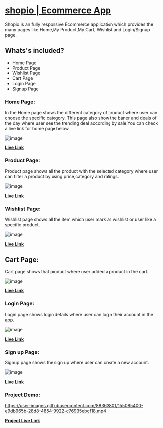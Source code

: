 # [shopio | Ecommerce App](https://shopio-store.netlify.app/)

Shopio is an fully responsive Ecommerce application which provides the many pages like Home,My Product,My Cart, Wishlist and Login/Signup page.


## Whats's included?

- Home Page
- Product Page
- Wishlist Page
- Cart Page
- Login Page
- Signup Page

### Home Page:

In the Home page shows the different category of product where user can choose the specific category. This page also show the baner and deals of the day where user see the trending deal according by sale.You can check a live link for home page below.

![image](https://user-images.githubusercontent.com/88363801/155084391-271ece1d-72c4-4dc0-82fb-4f642e6cd22b.png)


**[Live Link](https://shopio-store.netlify.app/)**

### Product Page:

Product page shows all the product with the selected category where user can filter a product by using price,category and ratings.

![image](https://user-images.githubusercontent.com/88363801/155084469-58bad66e-3157-4e7c-9675-55495c8e583b.png)


**[Live Link](https://shopio-store.netlify.app/product-page/product.page)**


### Wishlist Page:

Wishlist page shows all the item which user mark as wishlist or user like a specific product.

![image](https://user-images.githubusercontent.com/88363801/155084531-3d14879c-bbc0-4964-b359-2540db2f410b.png)


**[Live Link](https://shopio-store.netlify.app/my-wishlist/wishlist)**

## Cart Page:

Cart page shows that product where user added a product in the cart.

![image](https://user-images.githubusercontent.com/88363801/155084593-3f201ead-d500-477c-a544-a5316aec3087.png)


**[Live Link](https://shopio-store.netlify.app/cart-management/cart)**

### Login Page:

Login page shows login details where user can login their account in the app.

![image](https://user-images.githubusercontent.com/88363801/155084678-cbf23d82-ca38-4625-9b57-bf2dda323579.png)



**[Live Link](https://shopio-store.netlify.app/login/login)**

### Sign up Page:

Signup page shows the sign up where user can create a new account.

![image](https://user-images.githubusercontent.com/88363801/155084722-1a0f420e-4523-4fe4-8898-a9c685ae70cd.png)


**[Live Link](https://shopio-store.netlify.app/signup-page/signup)**

### Project Demo:





https://user-images.githubusercontent.com/88363801/155085400-e9db965b-28d8-4854-9922-c76935ebcf18.mp4




**[Project Live Link](https://shopio-store.netlify.app/)**
